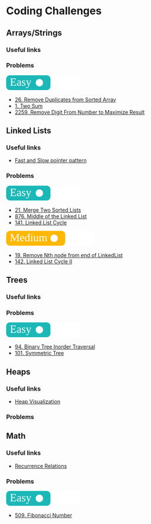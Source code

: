 # Coding Challenges

## Arrays/Strings

### Useful links

### Problems

![](tags/easy.svg)

- [26. Remove Duplicates from Sorted Array](remove-duplicates-from-sorted-array/README.md)
- [1. Two Sum](two-sum/README.md)
- [2259. Remove Digit From Number to Maximize Result](remove-digit-from-number-to-maximize-result/README.md)

## Linked Lists

### Useful links

- [Fast and Slow pointer pattern](https://medium.com/@arifimran5/fast-and-slow-pointer-pattern-in-linked-list-43647869ac99)

### Problems

![](tags/easy.svg)

- [21. Merge Two Sorted Lists](merge-two-sorted-lists/README.md)
- [876. Middle of the Linked List](middle-of-the-linked-list/README.md)
- [141. Linked List Cycle](linked-list-has-cycle/README.md)

![](tags/medium.svg)

- [19. Remove Nth node from end of LinkedList](remove-nth-node-from-end-of-list/README.md)
- [142. Linked List Cycle II](linked-list-cycle-II/README.md)

## Trees

### Useful links

### Problems

![](tags/easy.svg)

- [94. Binary Tree Inorder Traversal](binary-tree-inorder-traversal/README.md)
- [101. Symmetric Tree](symmetric-tree/README.md)

## Heaps

### Useful links

- [Heap Visualization](https://www.cs.usfca.edu/~galles/visualization/Heap.html)

### Problems

## Math

### Useful links

- [Recurrence Relations](<https://math.libretexts.org/Bookshelves/Combinatorics_and_Discrete_Mathematics/Applied_Discrete_Structures_(Doerr_and_Levasseur)/08%3A_Recursion_and_Recurrence_Relations/8.03%3A_Recurrence_Relations>)

### Problems

![](tags/easy.svg)

- [509. Fibonacci Number](fibonacci-number/README.md)
